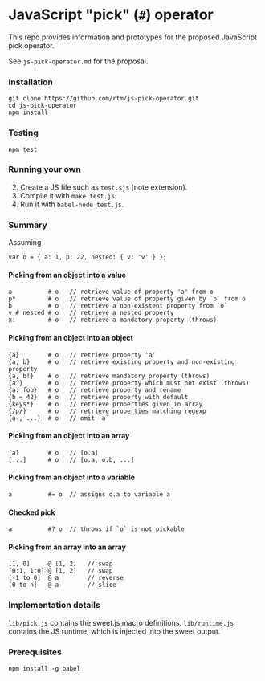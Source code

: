 # JavaScript "pick" (`#`) operator

This repo provides information and prototypes for the proposed JavaScript pick operator.

See `js-pick-operator.md` for the proposal.

### Installation

    git clone https://github.com/rtm/js-pick-operator.git
    cd js-pick-operator
    npm install

### Testing

    npm test

### Running your own

 2. Create a JS file such as `test.sjs` (note extension).
 3. Compile it with `make test.js`.
 4. Run it with `babel-node test.js`.

### Summary

Assuming

    var o = { a: 1, p: 22, nested: { v: 'v' } };

#### Picking from an object into a value

    a          # o   // retrieve value of property 'a' from o
    p*         # o   // retrieve value of property given by `p` from o
    b          # o   // retrieve a non-existent property from `o`
    v # nested # o   // retrieve a nested property
    x!         # o   // retrieve a mandatory property (throws)

#### Picking from an object into an object

    {a}        # o   // retrieve property 'a'
    {a, b}     # o   // retrieve existing property and non-existing property
    {a, b!}    # o   // retrieve mandatory property (throws)
    {a^}       # o   // retrieve property which must not exist (throws)
    {a: foo}   # o   // retrieve property and rename
    {b = 42}   # o   // retrieve property with default
    {keys*}    # o   // retrieve properties given in array
    {/p/}      # o   // retrieve properties matching regexp
    {a-, ...}  # o   // omit `a`

#### Picking from an object into an array

    [a]        # o   // [o.a]
    [...]      # o   // [o.a, o.b, ...]

#### Picking from an object into a variable

    a          #= o  // assigns o.a to variable a

#### Checked pick

    a          #? o  // throws if `o` is not pickable

#### Picking from an array into an array

    [1, 0]     @ [1, 2]   // swap
    [0:1, 1:0] @ [1, 2]   // swap
    [-1 to 0]  @ a        // reverse
    [0 to n]   @ a        // slice

### Implementation details

`lib/pick.js` contains the sweet.js macro definitions.
`lib/runtime.js` contains the JS runtime, which is injected into the sweet output.


### Prerequisites

    npm install -g babel
